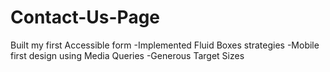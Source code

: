 # Contact-Us-Page
Built my first Accessible form
-Implemented Fluid Boxes strategies
-Mobile first design using Media Queries
-Generous Target Sizes 
